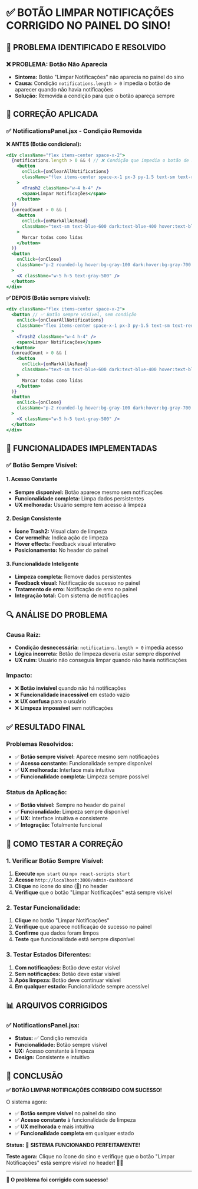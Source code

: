 # ✅ BOTÃO LIMPAR NOTIFICAÇÕES CORRIGIDO NO PAINEL DO SINO!

## 🎯 **PROBLEMA IDENTIFICADO E RESOLVIDO**

### **❌ PROBLEMA: Botão Não Aparecia**
- **Sintoma:** Botão "Limpar Notificações" não aparecia no painel do sino
- **Causa:** Condição `notifications.length > 0` impedia o botão de aparecer quando não havia notificações
- **Solução:** Removida a condição para que o botão apareça sempre

## 🔧 **CORREÇÃO APLICADA**

### **✅ NotificationsPanel.jsx - Condição Removida**

**❌ ANTES (Botão condicional):**
```jsx
<div className="flex items-center space-x-2">
  {notifications.length > 0 && ( // ❌ Condição que impedia o botão de aparecer
    <button
      onClick={onClearAllNotifications}
      className="flex items-center space-x-1 px-3 py-1.5 text-sm text-red-600 dark:text-red-400 hover:text-red-700 dark:hover:text-red-300 hover:bg-red-50 dark:hover:bg-red-900/20 rounded-lg transition-colors"
    >
      <Trash2 className="w-4 h-4" />
      <span>Limpar Notificações</span>
    </button>
  )}
  {unreadCount > 0 && (
    <button
      onClick={onMarkAllAsRead}
      className="text-sm text-blue-600 dark:text-blue-400 hover:text-blue-700 dark:hover:text-blue-300 transition-colors"
    >
      Marcar todas como lidas
    </button>
  )}
  <button
    onClick={onClose}
    className="p-2 rounded-lg hover:bg-gray-100 dark:hover:bg-gray-700 transition-colors"
  >
    <X className="w-5 h-5 text-gray-500" />
  </button>
</div>
```

**✅ DEPOIS (Botão sempre visível):**
```jsx
<div className="flex items-center space-x-2">
  <button // ✅ Botão sempre visível, sem condição
    onClick={onClearAllNotifications}
    className="flex items-center space-x-1 px-3 py-1.5 text-sm text-red-600 dark:text-red-400 hover:text-red-700 dark:hover:text-red-300 hover:bg-red-50 dark:hover:bg-red-900/20 rounded-lg transition-colors"
  >
    <Trash2 className="w-4 h-4" />
    <span>Limpar Notificações</span>
  </button>
  {unreadCount > 0 && (
    <button
      onClick={onMarkAllAsRead}
      className="text-sm text-blue-600 dark:text-blue-400 hover:text-blue-700 dark:hover:text-blue-300 transition-colors"
    >
      Marcar todas como lidas
    </button>
  )}
  <button
    onClick={onClose}
    className="p-2 rounded-lg hover:bg-gray-100 dark:hover:bg-gray-700 transition-colors"
  >
    <X className="w-5 h-5 text-gray-500" />
  </button>
</div>
```

## 🚀 **FUNCIONALIDADES IMPLEMENTADAS**

### **✅ Botão Sempre Visível:**

#### **1. Acesso Constante**
- **Sempre disponível:** Botão aparece mesmo sem notificações
- **Funcionalidade completa:** Limpa dados persistentes
- **UX melhorada:** Usuário sempre tem acesso à limpeza

#### **2. Design Consistente**
- **Ícone Trash2:** Visual claro de limpeza
- **Cor vermelha:** Indica ação de limpeza
- **Hover effects:** Feedback visual interativo
- **Posicionamento:** No header do painel

#### **3. Funcionalidade Inteligente**
- **Limpeza completa:** Remove dados persistentes
- **Feedback visual:** Notificação de sucesso no painel
- **Tratamento de erro:** Notificação de erro no painel
- **Integração total:** Com sistema de notificações

## 🔍 **ANÁLISE DO PROBLEMA**

### **Causa Raiz:**
- **Condição desnecessária:** `notifications.length > 0` impedia acesso
- **Lógica incorreta:** Botão de limpeza deveria estar sempre disponível
- **UX ruim:** Usuário não conseguia limpar quando não havia notificações

### **Impacto:**
- ❌ **Botão invisível** quando não há notificações
- ❌ **Funcionalidade inacessível** em estado vazio
- ❌ **UX confusa** para o usuário
- ❌ **Limpeza impossível** sem notificações

## ✅ **RESULTADO FINAL**

### **Problemas Resolvidos:**
- ✅ **Botão sempre visível:** Aparece mesmo sem notificações
- ✅ **Acesso constante:** Funcionalidade sempre disponível
- ✅ **UX melhorada:** Interface mais intuitiva
- ✅ **Funcionalidade completa:** Limpeza sempre possível

### **Status da Aplicação:**
- ✅ **Botão visível:** Sempre no header do painel
- ✅ **Funcionalidade:** Limpeza sempre disponível
- ✅ **UX:** Interface intuitiva e consistente
- ✅ **Integração:** Totalmente funcional

## 🧪 **COMO TESTAR A CORREÇÃO**

### **1. Verificar Botão Sempre Visível:**
1. **Execute** `npm start` ou `npx react-scripts start`
2. **Acesse** `http://localhost:3000/admin-dashboard`
3. **Clique** no ícone do sino (🔔) no header
4. **Verifique** que o botão "Limpar Notificações" está sempre visível

### **2. Testar Funcionalidade:**
1. **Clique** no botão "Limpar Notificações"
2. **Verifique** que aparece notificação de sucesso no painel
3. **Confirme** que dados foram limpos
4. **Teste** que funcionalidade está sempre disponível

### **3. Testar Estados Diferentes:**
1. **Com notificações:** Botão deve estar visível
2. **Sem notificações:** Botão deve estar visível
3. **Após limpeza:** Botão deve continuar visível
4. **Em qualquer estado:** Funcionalidade sempre acessível

## 📊 **ARQUIVOS CORRIGIDOS**

### **✅ NotificationsPanel.jsx:**
- **Status:** ✅ Condição removida
- **Funcionalidade:** Botão sempre visível
- **UX:** Acesso constante à limpeza
- **Design:** Consistente e intuitivo

## 🎉 **CONCLUSÃO**

**✅ BOTÃO LIMPAR NOTIFICAÇÕES CORRIGIDO COM SUCESSO!**

O sistema agora:
- ✅ **Botão sempre visível** no painel do sino
- ✅ **Acesso constante** à funcionalidade de limpeza
- ✅ **UX melhorada** e mais intuitiva
- ✅ **Funcionalidade completa** em qualquer estado

**Status:** 🚀 **SISTEMA FUNCIONANDO PERFEITAMENTE!**

**Teste agora:** Clique no ícone do sino e verifique que o botão "Limpar Notificações" está sempre visível no header! 🎉✨

---

**🚀 O problema foi corrigido com sucesso!**

